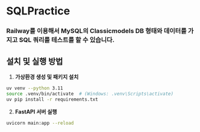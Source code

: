 # SQLPractice

###  Railway를 이용해서 MySQL의 Classicmodels DB 형태와 데이터를 가지고 SQL 쿼리를 테스트를 할 수 있습니다.

## 설치 및 실행 방법

1. **가상환경 생성 및 패키지 설치**
```bash
uv venv --python 3.11
source .venv/bin/activate  # (Windows: .venv\Scripts\activate)
uv pip install -r requirements.txt
```

2. **FastAPI 서버 실행**
```bash
uvicorn main:app --reload
```